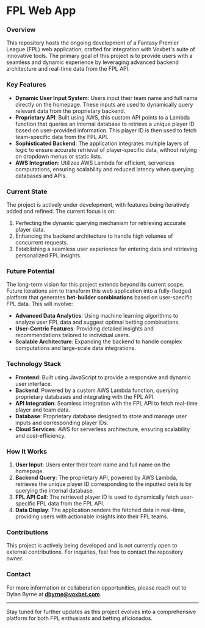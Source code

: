 # FPL Web App

### Overview
This repository hosts the ongoing development of a Fantasy Premier League (FPL) web application, crafted for integration with Voxbet's suite of innovative tools. The primary goal of this project is to provide users with a seamless and dynamic experience by leveraging advanced backend architecture and real-time data from the FPL API.

### Key Features
- **Dynamic User Input System**: Users input their team name and full name directly on the homepage. These inputs are used to dynamically query relevant data from the proprietary backend.
- **Proprietary API**: Built using AWS, this custom API points to a Lambda function that queries an internal database to retrieve a unique player ID based on user-provided information. This player ID is then used to fetch team-specific data from the FPL API.
- **Sophisticated Backend**: The application integrates multiple layers of logic to ensure accurate retrieval of player-specific data, without relying on dropdown menus or static lists.
- **AWS Integration**: Utilizes AWS Lambda for efficient, serverless computations, ensuring scalability and reduced latency when querying databases and APIs.

### Current State
The project is actively under development, with features being iteratively added and refined. The current focus is on:
1. Perfecting the dynamic querying mechanism for retrieving accurate player data.
2. Enhancing the backend architecture to handle high volumes of concurrent requests.
3. Establishing a seamless user experience for entering data and retrieving personalized FPL insights.

### Future Potential
The long-term vision for this project extends beyond its current scope. Future iterations aim to transform this web application into a fully-fledged platform that generates **bet-builder combinations** based on user-specific FPL data. This will involve:
- **Advanced Data Analytics**: Using machine learning algorithms to analyze user FPL data and suggest optimal betting combinations.
- **User-Centric Features**: Providing detailed insights and recommendations tailored to individual users.
- **Scalable Architecture**: Expanding the backend to handle complex computations and large-scale data integrations.

### Technology Stack
- **Frontend**: Built using JavaScript to provide a responsive and dynamic user interface.
- **Backend**: Powered by a custom AWS Lambda function, querying proprietary databases and integrating with the FPL API.
- **API Integration**: Seamless integration with the FPL API to fetch real-time player and team data.
- **Database**: Proprietary database designed to store and manage user inputs and corresponding player IDs.
- **Cloud Services**: AWS for serverless architecture, ensuring scalability and cost-efficiency.

### How It Works
1. **User Input**: Users enter their team name and full name on the homepage.
2. **Backend Query**: The proprietary API, powered by AWS Lambda, retrieves the unique player ID corresponding to the inputted details by querying the internal database.
3. **FPL API Call**: The retrieved player ID is used to dynamically fetch user-specific FPL data from the FPL API.
4. **Data Display**: The application renders the fetched data in real-time, providing users with actionable insights into their FPL teams.

### Contributions
This project is actively being developed and is not currently open to external contributions. For inquiries, feel free to contact the repository owner.

### Contact
For more information or collaboration opportunities, please reach out to Dylan Byrne at **dbyrne@voxbet.com**.

---

Stay tuned for further updates as this project evolves into a comprehensive platform for both FPL enthusiasts and betting aficionados.
